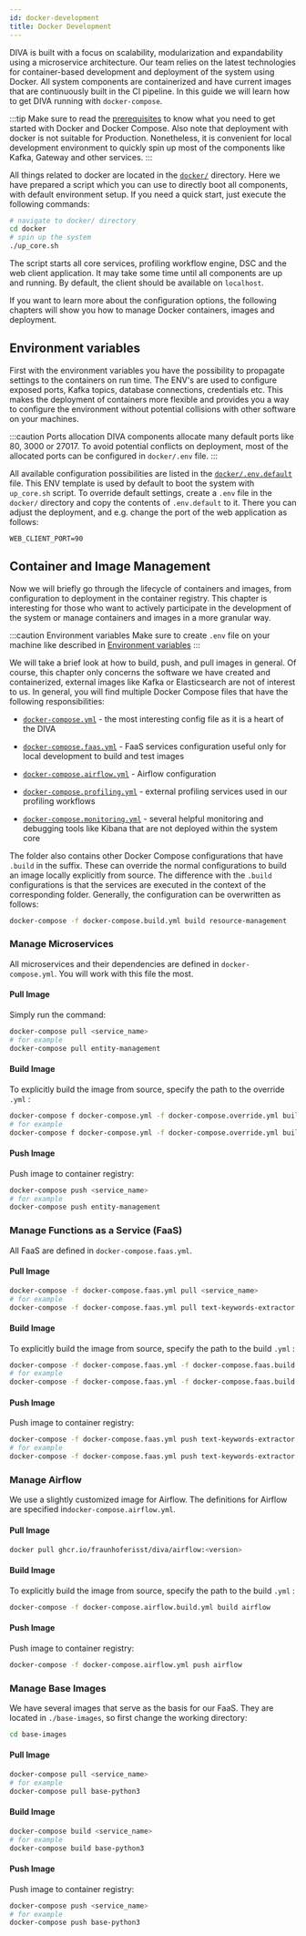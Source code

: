 ```yaml
---
id: docker-development
title: Docker Development
---
```


DIVA is built with a focus on scalability, modularization and expandability using a microservice architecture.
Our team relies on the latest technologies for container-based development and deployment of the system using Docker.
All system components are containerized and have current images that are continuously built in the CI pipeline.
In this guide we will learn how to get DIVA running with `docker-compose`.

:::tip
Make sure to read the [prerequisites](prerequisites) to know what you need to get started with Docker and Docker Compose.
Also note that deployment with docker is not suitable for Production.
Nonetheless, it is convenient for local development environment to quickly spin up most of the components like Kafka, Gateway and other services.
:::

All things related to docker are located in the [`docker/`](https://github.com/FraunhoferISST/diva/blob/master/docker)
directory. Here we have prepared a script which you can use to directly boot all components, with default environment setup.
If you need a quick start, just execute the following commands:

```bash
# navigate to docker/ directory
cd docker
# spin up the system
./up_core.sh
```

The script starts all core services, profiling workflow engine, DSC and the web client application.
It may take some time until all components are up and running.
By default, the client should be available on `localhost`.

If you want to learn more about the configuration options, the following chapters will show you how to manage Docker containers, images and deployment.

## Environment variables

First with the environment variables you have the possibility to propagate settings to the containers on run time.
The ENV's are used to configure exposed ports, Kafka topics, database connections, credentials etc.
This makes the deployment of containers more flexible and provides you a way to configure the environment without potential collisions with other software on your machines.

:::caution Ports allocation
DIVA components allocate many default ports like 80, 3000 or 27017.
To avoid potential conflicts on deployment, most of the allocated ports can be configured in `docker/.env` file.
:::

All available configuration possibilities are listed in the [`docker/.env.default`](https://github.com/FraunhoferISST/diva/blob/master/docker/.env.default) file.
This ENV template is used by default to boot the system with `up_core.sh` script.
To override default settings, create a `.env` file in the `docker/` directory and copy the contents of `.env.default` to it.
There you can adjust the deployment, and e.g. change the port of the web application as follows:

```env
WEB_CLIENT_PORT=90
```

## Container and Image Management

Now we will briefly go through the lifecycle of containers and images, from configuration to deployment in the container registry.
This chapter is interesting for those who want to actively participate in the development of the system or manage containers and images in a more granular way.

:::caution Environment variables
Make sure to create `.env` file on your machine like described in [Environment variables](#environment-variables)
:::

We will take a brief look at how to build, push, and pull images in general.
Of course, this chapter only concerns the software we have created and containerized, external images like Kafka or Elasticsearch are not of interest to us.
In general, you will find multiple Docker Compose files that have the following responsibilities:

+ [`docker-compose.yml`](https://github.com/FraunhoferISST/diva/blob/master/docker/docker-compose.yml) - the most 
  interesting config file as it is a heart of the DIVA

+ [`docker-compose.faas.yml`](https://github.com/FraunhoferISST/diva/blob/master/docker/docker-compose.faas.yml) - FaaS services configuration useful only
for local development to build and test images
  
+ [`docker-compose.airflow.yml`](https://github.com/FraunhoferISST/diva/blob/master/docker/docker-compose.airflow.yml) - Airflow configuration

+ [`docker-compose.profiling.yml`](https://github.com/FraunhoferISST/diva/blob/master/docker/docker-compose.profiling.yml) - external profiling services
  used in our profiling workflows

+ [`docker-compose.monitoring.yml`](https://github.com/FraunhoferISST/diva/blob/master/docker/docker-compose.monitoring.yml) - several helpful monitoring
 and debugging tools like Kibana that are not deployed within the system core

The folder also contains other Docker Compose configurations that have `.build` in the suffix.
These can override the normal configurations to build an image locally explicitly from source.
The difference with the `.build` configurations is that the services are executed in the context of the corresponding folder.
Generally, the configuration can be overwritten as follows:

```bash
docker-compose -f docker-compose.build.yml build resource-management
```

### Manage Microservices

All microservices and their dependencies are defined in `docker-compose.yml`. You will work with this file the most.

#### Pull Image

Simply run the command:

```bash
docker-compose pull <service_name>
# for example
docker-compose pull entity-management
```

#### Build Image

To explicitly build the image from source, specify the path to the override `.yml` :

```bash
docker-compose f docker-compose.yml -f docker-compose.override.yml build <service_name>
# for example
docker-compose f docker-compose.yml -f docker-compose.override.yml build entity-management
```

#### Push Image

Push image to container registry:

```bash
docker-compose push <service_name>
# for example
docker-compose push entity-management
```

### Manage Functions as a Service (FaaS)

All FaaS are defined in `docker-compose.faas.yml`.

#### Pull Image

```bash
docker-compose -f docker-compose.faas.yml pull <service_name>
# for example
docker-compose -f docker-compose.faas.yml pull text-keywords-extractor
```

#### Build Image

To explicitly build the image from source, specify the path to the build `.yml` :

```bash
docker-compose -f docker-compose.faas.yml -f docker-compose.faas.build.yml build <service_name>
# for example
docker-compose -f docker-compose.faas.yml -f docker-compose.faas.build.yml build text-keywords-extractor
```

#### Push Image

Push image to container registry:

```bash
docker-compose -f docker-compose.faas.yml push text-keywords-extractor
# for example
docker-compose -f docker-compose.faas.yml push text-keywords-extractor
```

### Manage Airflow

We use a slightly customized image for Airflow. The definitions for Airflow
are specified in`docker-compose.airflow.yml`.

#### Pull Image

```bash
docker pull ghcr.io/fraunhoferisst/diva/airflow:<version>
```

#### Build Image

To explicitly build the image from source, specify the path to the build `.yml` :

```bash
docker-compose -f docker-compose.airflow.build.yml build airflow
```

#### Push Image

Push image to container registry:

```bash
docker-compose -f docker-compose.airflow.yml push airflow
```

### Manage Base Images

We have several images that serve as the basis for our FaaS.
They are located in `./base-images`, so first change the working directory:

```bash
cd base-images
```

#### Pull Image

```bash
docker-compose pull <service_name>
# for example
docker-compose pull base-python3
```

#### Build Image

```bash
docker-compose build <service_name>
# for example
docker-compose build base-python3
```

#### Push Image

Push image to container registry:

```bash
docker-compose push <service_name>
# for example
docker-compose push base-python3
```
